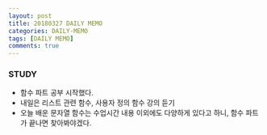```yaml
---
layout: post
title: 20180327 DAILY MEMO
categories: DAILY-MEMO
tags: [DAILY MEMO]
comments: true
---
```


### STUDY
-  함수 파트 공부 시작했다.
-  내일은 리스트 관련 함수, 사용자 정의 함수 강의 듣기
-  오늘 배운 문자열 함수는 수업시간 내용 이외에도 다양하게 있다고 하니, 함수 파트가 끝나면 찾아봐야겠다.

